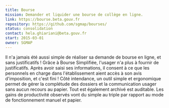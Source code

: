 ```yaml
---
title: Bourse
mission: Demander et liquider une bourse de collège en ligne.
link: https://bourse.beta.gouv.fr
repository: https://github.com/sgmap/bourses/
status: consolidation
contact: hela.ghiariani@beta.gouv.fr
start: 2015-03-01
owner: SGMAP
---
```


Il n'a jamais été aussi simple de réaliser sa demande de bourse en ligne, et sans justificatifs ! Grâce à Bourse Simplifiée, l'usager n'a plus à fournir de justificatifs. Après avoir saisi ses informations, il consent à ce que les personnels en charge dans l'établissement aient accès à son avis d'imposition, et c'est fini !
Côté intendance, un outil simple et ergonomique permet de gérer  la complétude des dossiers et la communication usager sans aucun recours au papier. Tout est également archivé est auditable. Les gains de productivité observés vont du simple au triple par rapport au mode de fonctionnement manuel et papier.
